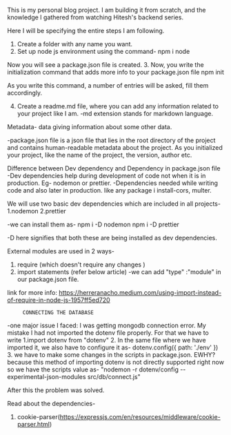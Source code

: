This is my personal blog project. I am building it from scratch, and the knowledge I gathered from watching Hitesh's backend series.

Here I will be specifying the entire steps I am following.

1. Create a folder with any name you want.
2. Set up node js environment using the command-
            npm i node

Now you will see a package.json file is created.
3. Now, you write the initialization command that adds more info to your package.json file
            npm init

As you write this command, a number of entries will be asked, fill them accordingly.

4. Create a readme.md file, where you can add any information related to your project like I am.
   -md extension stands for markdown language.

Metadata- data giving information about some other data.

-package.json file is a json file that lies in the root directory of the project and contains human-readable metadata about the project. 
As you initialized your project, like the name of the project, the version, author etc.

Difference between Dev dependency and Dependency in package.json file
-Dev dependencies help during development of code not when it is in production. Eg- nodemon or prettier.
-Dependencies needed while writing code and also later in production. like any package i install-cors, multer.

We will use two basic dev dependencies which are included in all projects-
         1.nodemon
         2.prettier
      
-we can install them as-
         npm i -D nodemon 
         npm i -D prettier

-D here signifies that both these are being installed as dev dependencies.

External modules are used in 2 ways-
   1. require (which doesn't require any changes )
   2. import statements (refer below article)
   -we can add "type"
:"module" in our package.json file.

link for more info: https://herreranacho.medium.com/using-import-instead-of-require-in-node-js-1957ff5ed720

         CONNECTING THE DATABASE
-one major issue I faced:
I was getting mongodb connection error. My mistake I had not imported the dotenv file properly. For that we have to write
         1.import dotenv from "dotenv"
         2. In the same file where we have imported it, we also have to configure it as-
         dotenv.config({
            path: './env'
         })
         3. we have to make some changes in the scripts in package.json. EWHY? because this method of importing dotenv is not directly supported right now so we have the scripts value as-
"nodemon -r dotenv/config --experimental-json-modules src/db/connect.js"

After this the problem was solved.

Read about the dependencies- 
   1. cookie-parser(https://expressjs.com/en/resources/middleware/cookie-parser.html)

   

